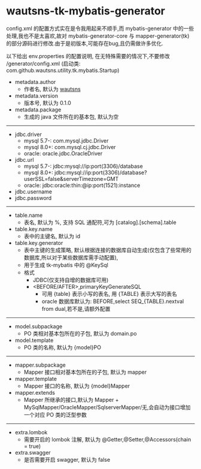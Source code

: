 # wautsns-tk-mybatis-generator

config.xml 的配置方式实在是令我用起来不顺手,而 mybatis-generator 中的一些处理,我也不是太喜欢,故对 mybatis-generator-core 与 mapper-generator(tk) 的部分源码进行修改.由于是初版本,可能存在bug,且仍需做许多优化.

以下给出 env.properties 的配置说明, 在无特殊需要的情况下,不要修改 /generator/config.xml
(启动类: com.github.wautsns.utility.tk.mybatis.Startup)

- metadata.author
  - 作者名, 默认为 <a href="http://www.github.com/wautsns">wautsns</a>
- metadata.version
  - 版本号, 默认为 0.1.0
- metadata.package
  - 生成的 java 文件所在的基本包, 默认为空
--- 
- jdbc.driver
  - mysql 5.7-: com.mysql.jdbc.Driver
  - mysql 8.0+: com.mysql.cj.jdbc.Driver
  - oracle: oracle.jdbc.OracleDriver
- jdbc.url
  - mysql 5.7-: jdbc:mysql://ip:port(3306)/database
  - mysql 8.0+: jdbc:mysql://ip:port(3306)/database?userSSL=false&serverTimezone=GMT
  - oracle: jdbc:oracle:thin:@ip:port(1521):instance
- jdbc.username
- jdbc.password
---
- table.name
  - 表名, 默认为 %, 支持 SQL 通配符,可为 [catalog].[schema].table
- table.key.name
  - 表中的主键名, 默认为 id
- table.key.generator
  - 表中主键的生成策略, 默认根据连接的数据库自动生成(仅包含了些常用的数据库,所以对于某些数据库需手动配置),
  - 用于生成 tk-mybatis 中的 @KeySql
  - 格式
    - JDBC(仅支持自增的数据库可用)
    - <BEFORE/AFTER>,primaryKeyGenerateSQL
      - 可用 {table} 表示小写的表名, 用 {TABLE} 表示大写的表名
      - oracle 数据库默认为: BEFORE,select SEQ_{TABLE}.nextval from dual,若不是,请额外配置
---
- model.subpackage
  - PO 类相对基本包所在的子包, 默认为 domain.po
- model.template
  - PO 类的名称, 默认为 {model}PO
---
- mapper.subpackage
  - Mapper 接口相对基本包所在的子包, 默认为 mapper
 - mapper.template
   - Mapper 接口的名称, 默认为 {model}Mapper
- mapper.extends
  - Mapper 所继承的接口,默认为 Mapper + MySqlMapper/OracleMapper/SqlserverMapper/无,会自动为接口增加一个对应 PO 类的泛型参数
---
- extra.lombok
  - 需要开启的 lombok 注解, 默认为 @Getter,@Setter,@Accessors(chain = true)
- extra.swagger
  - 是否需要开启 swagger, 默认为 false